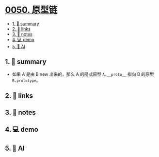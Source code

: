 # [0050. 原型链](https://github.com/Tdahuyou/javascript/tree/main/0050.%20%E5%8E%9F%E5%9E%8B%E9%93%BE)


<!-- region:toc -->
- [1. 📝 summary](#1--summary)
- [2. 🔗 links](#2--links)
- [3. 📒 notes](#3--notes)
- [4. 💻 demo](#4--demo)
- [5. 🤖 AI](#5--ai)
<!-- endregion:toc -->

## 1. 📝 summary
  - 如果 A 是由 B new 出来的，那么 A 的隐式原型 `A.__proto__` 指向 B 的原型 `B.prototype`。

## 2. 🔗 links
## 3. 📒 notes
## 4. 💻 demo
## 5. 🤖 AI
